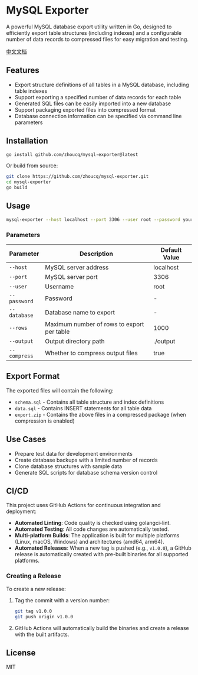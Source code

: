 # MySQL Exporter

A powerful MySQL database export utility written in Go, designed to efficiently export table structures (including indexes) and a configurable number of data records to compressed files for easy migration and testing.

[中文文档](README_zh.md)

## Features

- Export structure definitions of all tables in a MySQL database, including table indexes
- Support exporting a specified number of data records for each table
- Generated SQL files can be easily imported into a new database
- Support packaging exported files into compressed format
- Database connection information can be specified via command line parameters

## Installation

```bash
go install github.com/zhoucq/mysql-exporter@latest
```

Or build from source:

```bash
git clone https://github.com/zhoucq/mysql-exporter.git
cd mysql-exporter
go build
```

## Usage

```bash
mysql-exporter --host localhost --port 3306 --user root --password your_password --database your_db --rows 1000 --output ./export
```

### Parameters

| Parameter | Description | Default Value |
|-----------|-------------|---------------|
| `--host` | MySQL server address | localhost |
| `--port` | MySQL server port | 3306 |
| `--user` | Username | root |
| `--password` | Password | - |
| `--database` | Database name to export | - |
| `--rows` | Maximum number of rows to export per table | 1000 |
| `--output` | Output directory path | ./output |
| `--compress` | Whether to compress output files | true |

## Export Format

The exported files will contain the following:

- `schema.sql` - Contains all table structure and index definitions
- `data.sql` - Contains INSERT statements for all table data
- `export.zip` - Contains the above files in a compressed package (when compression is enabled)

## Use Cases

- Prepare test data for development environments
- Create database backups with a limited number of records
- Clone database structures with sample data
- Generate SQL scripts for database schema version control

## CI/CD

This project uses GitHub Actions for continuous integration and deployment:

- **Automated Linting**: Code quality is checked using golangci-lint.
- **Automated Testing**: All code changes are automatically tested.
- **Multi-platform Builds**: The application is built for multiple platforms (Linux, macOS, Windows) and architectures (amd64, arm64).
- **Automated Releases**: When a new tag is pushed (e.g., `v1.0.0`), a GitHub release is automatically created with pre-built binaries for all supported platforms.

### Creating a Release

To create a new release:

1. Tag the commit with a version number:
   ```bash
   git tag v1.0.0
   git push origin v1.0.0
   ```

2. GitHub Actions will automatically build the binaries and create a release with the built artifacts.

## License

MIT
